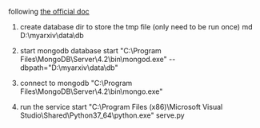 following [the official doc](https://docs.mongodb.com/manual/tutorial/install-mongodb-on-windows/#run-mongodb-from-cmd)

1. create database dir to store the tmp file (only need to be run once)
       md D:\myarxiv\data\db

2. start mongodb database
      start "C:\Program Files\MongoDB\Server\4.2\bin\mongod.exe" --dbpath="D:\myarxiv\data\db"

3. connect to mongodb
        "C:\Program Files\MongoDB\Server\4.2\bin\mongo.exe"

4. run the service
        start "C:\Program Files (x86)\Microsoft Visual Studio\Shared\Python37_64\python.exe" serve.py